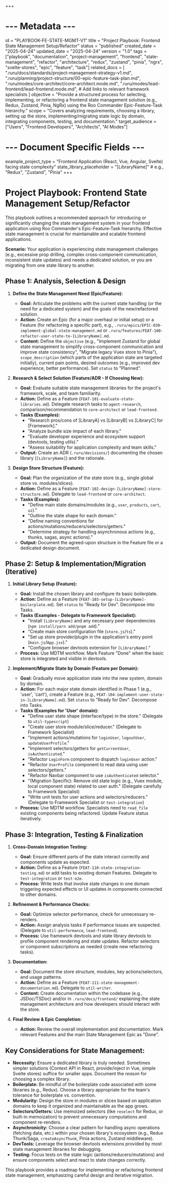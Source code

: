 +++
# --- Metadata ---
id = "PLAYBOOK-FE-STATE-MGMT-V1"
title = "Project Playbook: Frontend State Management Setup/Refactor"
status = "published"
created_date = "2025-04-24"
updated_date = "2025-04-24"
version = "1.0"
tags = ["playbook", "documentation", "project-management", "frontend", "state-management", "refactor", "architecture", "redux", "zustand", "pinia", "ngrx", "svelte-stores", "epic", "feature", "task"]
related_docs = [
    ".ruru/docs/standards/project-management-strategy-v1.md",
    ".ruru/planning/project-structure/00-epic-feature-task-plan.md",
    ".ruru/modes/core-architect/core-architect.mode.md",
    ".ruru/modes/lead-frontend/lead-frontend.mode.md",
    # Add links to relevant framework specialists
]
objective = "Provide a structured process for selecting, implementing, or refactoring a frontend state management solution (e.g., Redux, Zustand, Pinia, NgRx) using the Roo Commander Epic-Feature-Task hierarchy."
scope = "Covers analyzing requirements, choosing a library, setting up the store, implementing/migrating state logic by domain, integrating components, testing, and documentation."
target_audience = ["Users", "Frontend Developers", "Architects", "AI Modes"]
# --- Document Specific Fields ---
example_project_type = "Frontend Application (React, Vue, Angular, Svelte) facing state complexity"
state_library_placeholder = "[LibraryName]" # e.g., "Redux", "Zustand", "Pinia"
+++

# Project Playbook: Frontend State Management Setup/Refactor

This playbook outlines a recommended approach for introducing or significantly changing the state management system in your frontend application using Roo Commander's Epic-Feature-Task hierarchy. Effective state management is crucial for maintainable and scalable frontend applications.

**Scenario:** Your application is experiencing state management challenges (e.g., excessive prop drilling, complex cross-component communication, inconsistent state updates) and needs a dedicated solution, or you are migrating from one state library to another.

## Phase 1: Analysis, Selection & Design

1.  **Define the State Management Need (Epic/Feature):**
    *   **Goal:** Articulate the problems with the current state handling (or the need for a dedicated system) and the goals of the new/refactored solution.
    *   **Action:** Create an Epic (for a major overhaul or initial setup) or a Feature (for refactoring a specific part), e.g., `.ruru/epics/EPIC-030-implement-global-state-management.md` or `.ruru/features/FEAT-100-refactor-user-state-to-[LibraryName].md`.
    *   **Content:** Define the `objective` (e.g., "Implement Zustand for global state management to simplify cross-component communication and improve state consistency", "Migrate legacy Vuex store to Pinia"), `scope_description` (which parts of the application state are targeted initially), current pain points, desired outcomes (e.g., improved dev experience, better performance). Set `status` to "Planned".

2.  **Research & Select Solution (Feature/ADR - If Choosing New):**
    *   **Goal:** Evaluate suitable state management libraries for the project's framework, scale, and team familiarity.
    *   **Action:** Define as a Feature (`FEAT-101-evaluate-state-libraries.md`). Delegate research tasks to `agent-research`, comparison/recommendation to `core-architect` or `lead-frontend`.
    *   **Tasks (Examples):**
        *   "Research pros/cons of [LibraryA] vs [LibraryB] vs [LibraryC] for [Framework]."
        *   "Analyze bundle size impact of each library."
        *   "Evaluate developer experience and ecosystem support (devtools, testing utils)."
        *   "Assess suitability for application complexity and team skills."
    *   **Output:** Create an ADR (`.ruru/decisions/`) documenting the chosen library (`[LibraryName]`) and the rationale.

3.  **Design Store Structure (Feature):**
    *   **Goal:** Plan the organization of the state store (e.g., single global store vs. modules/slices).
    *   **Action:** Define as a Feature (`FEAT-102-design-[LibraryName]-store-structure.md`). Delegate to `lead-frontend` or `core-architect`.
    *   **Tasks (Examples):**
        *   "Define main state domains/modules (e.g., `user`, `products`, `cart`, `ui`)."
        *   "Outline the state shape for each domain."
        *   "Define naming conventions for actions/mutations/reducers/selectors/getters."
        *   "Determine strategy for handling asynchronous actions (e.g., thunks, sagas, async actions)."
    *   **Output:** Document the agreed-upon structure in the Feature file or a dedicated design document.

## Phase 2: Setup & Implementation/Migration (Iterative)

1.  **Initial Library Setup (Feature):**
    *   **Goal:** Install the chosen library and configure its basic boilerplate.
    *   **Action:** Define as a Feature (`FEAT-103-setup-[LibraryName]-boilerplate.md`). Set `status` to "Ready for Dev". Decompose into Tasks.
    *   **Tasks (Examples - Delegate to Framework Specialist):**
        *   "Install `[LibraryName]` and any necessary peer dependencies (`npm install/yarn add/pnpm add`)."
        *   "Create main store configuration file (`store.js`/`ts`)."
        *   "Set up store provider/plugin in the application's entry point (`main.js`/`App.jsx`)."
        *   "Configure browser devtools extension for `[LibraryName]`."
    *   **Process:** Use MDTM workflow. Mark Feature "Done" when the basic store is integrated and visible in devtools.

2.  **Implement/Migrate State by Domain (Feature per Domain):**
    *   **Goal:** Gradually move application state into the new system, domain by domain.
    *   **Action:** For each major state domain identified in Phase 1 (e.g., 'user', 'cart'), create a Feature (e.g., `FEAT-104-implement-user-state-in-[LibraryName].md`). Set `status` to "Ready for Dev". Decompose into Tasks.
    *   **Tasks (Examples for 'User' domain):**
        *   "Define user state shape (interface/type) in the store." (Delegate to `util-typescript`)
        *   "Create user store module/slice/reducer." (Delegate to Framework Specialist)
        *   "Implement actions/mutations for `loginUser`, `logoutUser`, `updateUserProfile`."
        *   "Implement selectors/getters for `getCurrentUser`, `isAuthenticated`."
        *   "Refactor `LoginForm` component to dispatch `loginUser` action."
        *   "Refactor `UserProfile` component to read data using user selectors/getters."
        *   "Refactor Navbar component to use `isAuthenticated` selector."
        *   "(Migration Specific): Remove old state logic (e.g., Vuex module, local component state) related to user auth." (Delegate carefully to Framework Specialist)
        *   "Write unit tests for user actions and selectors/reducers." (Delegate to Framework Specialist or `test-integration`)
    *   **Process:** Use MDTM workflow. Specialists need to `read_file` existing components being refactored. Update Feature status iteratively.

## Phase 3: Integration, Testing & Finalization

1.  **Cross-Domain Integration Testing:**
    *   **Goal:** Ensure different parts of the state interact correctly and components update as expected.
    *   **Action:** Define as a Feature (`FEAT-110-state-integration-testing.md`) or add tasks to existing domain Features. Delegate to `test-integration` or `test-e2e`.
    *   **Process:** Write tests that involve state changes in one domain triggering expected effects or UI updates in components connected to other domains.

2.  **Refinement & Performance Checks:**
    *   **Goal:** Optimize selector performance, check for unnecessary re-renders.
    *   **Action:** Assign analysis tasks if performance issues are suspected. (Delegate to `util-performance`, `lead-frontend`).
    *   **Process:** Use framework devtools and state library devtools to profile component rendering and state updates. Refactor selectors or component subscriptions as needed (create new refactoring tasks).

3.  **Documentation:**
    *   **Goal:** Document the store structure, modules, key actions/selectors, and usage patterns.
    *   **Action:** Define as a Feature (`FEAT-111-state-management-documentation.md`). Delegate to `util-writer`.
    *   **Content:** Create documentation within the codebase (e.g., JSDoc/TSDoc) and/or in `.ruru/docs/frontend/` explaining the state management architecture and how developers should interact with the store.

4.  **Final Review & Epic Completion:**
    *   **Action:** Review the overall implementation and documentation. Mark relevant Features and the main State Management Epic as "Done".

## Key Considerations for State Management:

*   **Necessity:** Ensure a dedicated library is truly needed. Sometimes simpler solutions (Context API in React, provide/inject in Vue, simple Svelte stores) suffice for smaller apps. Document the *reason* for choosing a complex library.
*   **Boilerplate:** Be mindful of the boilerplate code associated with some libraries (e.g., Redux). Choose a library appropriate for the team's tolerance for boilerplate vs. convention.
*   **Modularity:** Design the store in modules or slices based on application domains to keep it organized and maintainable as the app grows.
*   **Selectors/Getters:** Use memoized selectors (like `reselect` for Redux, or built-in memoization) to prevent unnecessary computations and component re-renders.
*   **Asynchronicity:** Choose a clear pattern for handling async operations (fetching data, etc.) within your chosen library's ecosystem (e.g., Redux Thunk/Saga, `createAsyncThunk`, Pinia actions, Zustand middleware).
*   **DevTools:** Leverage the browser devtools extensions provided by most state management libraries for debugging.
*   **Testing:** Focus tests on the state logic (actions/reducers/mutations) and ensure components select and react to state changes correctly.

This playbook provides a roadmap for implementing or refactoring frontend state management, emphasizing careful design and iterative migration.